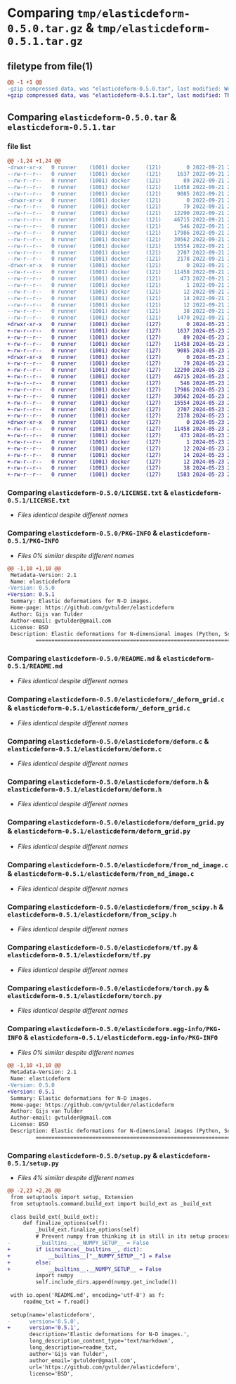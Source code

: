 # Comparing `tmp/elasticdeform-0.5.0.tar.gz` & `tmp/elasticdeform-0.5.1.tar.gz`

## filetype from file(1)

```diff
@@ -1 +1 @@
-gzip compressed data, was "elasticdeform-0.5.0.tar", last modified: Wed Sep 21 23:42:11 2022, max compression
+gzip compressed data, was "elasticdeform-0.5.1.tar", last modified: Thu May 23 20:27:57 2024, max compression
```

## Comparing `elasticdeform-0.5.0.tar` & `elasticdeform-0.5.1.tar`

### file list

```diff
@@ -1,24 +1,24 @@
-drwxr-xr-x   0 runner    (1001) docker     (121)        0 2022-09-21 23:42:11.776274 elasticdeform-0.5.0/
--rw-r--r--   0 runner    (1001) docker     (121)     1637 2022-09-21 23:42:08.000000 elasticdeform-0.5.0/LICENSE.txt
--rw-r--r--   0 runner    (1001) docker     (121)       89 2022-09-21 23:42:08.000000 elasticdeform-0.5.0/MANIFEST.in
--rw-r--r--   0 runner    (1001) docker     (121)    11458 2022-09-21 23:42:11.776274 elasticdeform-0.5.0/PKG-INFO
--rw-r--r--   0 runner    (1001) docker     (121)     9085 2022-09-21 23:42:08.000000 elasticdeform-0.5.0/README.md
-drwxr-xr-x   0 runner    (1001) docker     (121)        0 2022-09-21 23:42:11.776274 elasticdeform-0.5.0/elasticdeform/
--rw-r--r--   0 runner    (1001) docker     (121)       79 2022-09-21 23:42:08.000000 elasticdeform-0.5.0/elasticdeform/__init__.py
--rw-r--r--   0 runner    (1001) docker     (121)    12290 2022-09-21 23:42:08.000000 elasticdeform-0.5.0/elasticdeform/_deform_grid.c
--rw-r--r--   0 runner    (1001) docker     (121)    46715 2022-09-21 23:42:08.000000 elasticdeform-0.5.0/elasticdeform/deform.c
--rw-r--r--   0 runner    (1001) docker     (121)      546 2022-09-21 23:42:08.000000 elasticdeform-0.5.0/elasticdeform/deform.h
--rw-r--r--   0 runner    (1001) docker     (121)    17986 2022-09-21 23:42:08.000000 elasticdeform-0.5.0/elasticdeform/deform_grid.py
--rw-r--r--   0 runner    (1001) docker     (121)    30562 2022-09-21 23:42:08.000000 elasticdeform-0.5.0/elasticdeform/from_nd_image.c
--rw-r--r--   0 runner    (1001) docker     (121)    15554 2022-09-21 23:42:08.000000 elasticdeform-0.5.0/elasticdeform/from_scipy.h
--rw-r--r--   0 runner    (1001) docker     (121)     2707 2022-09-21 23:42:08.000000 elasticdeform-0.5.0/elasticdeform/tf.py
--rw-r--r--   0 runner    (1001) docker     (121)     2178 2022-09-21 23:42:08.000000 elasticdeform-0.5.0/elasticdeform/torch.py
-drwxr-xr-x   0 runner    (1001) docker     (121)        0 2022-09-21 23:42:11.776274 elasticdeform-0.5.0/elasticdeform.egg-info/
--rw-r--r--   0 runner    (1001) docker     (121)    11458 2022-09-21 23:42:11.000000 elasticdeform-0.5.0/elasticdeform.egg-info/PKG-INFO
--rw-r--r--   0 runner    (1001) docker     (121)      473 2022-09-21 23:42:11.000000 elasticdeform-0.5.0/elasticdeform.egg-info/SOURCES.txt
--rw-r--r--   0 runner    (1001) docker     (121)        1 2022-09-21 23:42:11.000000 elasticdeform-0.5.0/elasticdeform.egg-info/dependency_links.txt
--rw-r--r--   0 runner    (1001) docker     (121)       12 2022-09-21 23:42:11.000000 elasticdeform-0.5.0/elasticdeform.egg-info/requires.txt
--rw-r--r--   0 runner    (1001) docker     (121)       14 2022-09-21 23:42:11.000000 elasticdeform-0.5.0/elasticdeform.egg-info/top_level.txt
--rw-r--r--   0 runner    (1001) docker     (121)       12 2022-09-21 23:42:08.000000 elasticdeform-0.5.0/requirements.txt
--rw-r--r--   0 runner    (1001) docker     (121)       38 2022-09-21 23:42:11.776274 elasticdeform-0.5.0/setup.cfg
--rw-r--r--   0 runner    (1001) docker     (121)     1470 2022-09-21 23:42:08.000000 elasticdeform-0.5.0/setup.py
+drwxr-xr-x   0 runner    (1001) docker     (127)        0 2024-05-23 20:27:57.446574 elasticdeform-0.5.1/
+-rw-r--r--   0 runner    (1001) docker     (127)     1637 2024-05-23 20:27:50.000000 elasticdeform-0.5.1/LICENSE.txt
+-rw-r--r--   0 runner    (1001) docker     (127)       89 2024-05-23 20:27:50.000000 elasticdeform-0.5.1/MANIFEST.in
+-rw-r--r--   0 runner    (1001) docker     (127)    11458 2024-05-23 20:27:57.446574 elasticdeform-0.5.1/PKG-INFO
+-rw-r--r--   0 runner    (1001) docker     (127)     9085 2024-05-23 20:27:50.000000 elasticdeform-0.5.1/README.md
+drwxr-xr-x   0 runner    (1001) docker     (127)        0 2024-05-23 20:27:57.446574 elasticdeform-0.5.1/elasticdeform/
+-rw-r--r--   0 runner    (1001) docker     (127)       79 2024-05-23 20:27:50.000000 elasticdeform-0.5.1/elasticdeform/__init__.py
+-rw-r--r--   0 runner    (1001) docker     (127)    12290 2024-05-23 20:27:50.000000 elasticdeform-0.5.1/elasticdeform/_deform_grid.c
+-rw-r--r--   0 runner    (1001) docker     (127)    46715 2024-05-23 20:27:50.000000 elasticdeform-0.5.1/elasticdeform/deform.c
+-rw-r--r--   0 runner    (1001) docker     (127)      546 2024-05-23 20:27:50.000000 elasticdeform-0.5.1/elasticdeform/deform.h
+-rw-r--r--   0 runner    (1001) docker     (127)    17986 2024-05-23 20:27:50.000000 elasticdeform-0.5.1/elasticdeform/deform_grid.py
+-rw-r--r--   0 runner    (1001) docker     (127)    30562 2024-05-23 20:27:50.000000 elasticdeform-0.5.1/elasticdeform/from_nd_image.c
+-rw-r--r--   0 runner    (1001) docker     (127)    15554 2024-05-23 20:27:50.000000 elasticdeform-0.5.1/elasticdeform/from_scipy.h
+-rw-r--r--   0 runner    (1001) docker     (127)     2707 2024-05-23 20:27:50.000000 elasticdeform-0.5.1/elasticdeform/tf.py
+-rw-r--r--   0 runner    (1001) docker     (127)     2178 2024-05-23 20:27:50.000000 elasticdeform-0.5.1/elasticdeform/torch.py
+drwxr-xr-x   0 runner    (1001) docker     (127)        0 2024-05-23 20:27:57.446574 elasticdeform-0.5.1/elasticdeform.egg-info/
+-rw-r--r--   0 runner    (1001) docker     (127)    11458 2024-05-23 20:27:56.000000 elasticdeform-0.5.1/elasticdeform.egg-info/PKG-INFO
+-rw-r--r--   0 runner    (1001) docker     (127)      473 2024-05-23 20:27:57.000000 elasticdeform-0.5.1/elasticdeform.egg-info/SOURCES.txt
+-rw-r--r--   0 runner    (1001) docker     (127)        1 2024-05-23 20:27:56.000000 elasticdeform-0.5.1/elasticdeform.egg-info/dependency_links.txt
+-rw-r--r--   0 runner    (1001) docker     (127)       12 2024-05-23 20:27:56.000000 elasticdeform-0.5.1/elasticdeform.egg-info/requires.txt
+-rw-r--r--   0 runner    (1001) docker     (127)       14 2024-05-23 20:27:56.000000 elasticdeform-0.5.1/elasticdeform.egg-info/top_level.txt
+-rw-r--r--   0 runner    (1001) docker     (127)       12 2024-05-23 20:27:50.000000 elasticdeform-0.5.1/requirements.txt
+-rw-r--r--   0 runner    (1001) docker     (127)       38 2024-05-23 20:27:57.446574 elasticdeform-0.5.1/setup.cfg
+-rw-r--r--   0 runner    (1001) docker     (127)     1583 2024-05-23 20:27:50.000000 elasticdeform-0.5.1/setup.py
```

### Comparing `elasticdeform-0.5.0/LICENSE.txt` & `elasticdeform-0.5.1/LICENSE.txt`

 * *Files identical despite different names*

### Comparing `elasticdeform-0.5.0/PKG-INFO` & `elasticdeform-0.5.1/PKG-INFO`

 * *Files 0% similar despite different names*

```diff
@@ -1,10 +1,10 @@
 Metadata-Version: 2.1
 Name: elasticdeform
-Version: 0.5.0
+Version: 0.5.1
 Summary: Elastic deformations for N-D images.
 Home-page: https://github.com/gvtulder/elasticdeform
 Author: Gijs van Tulder
 Author-email: gvtulder@gmail.com
 License: BSD
 Description: Elastic deformations for N-dimensional images (Python, SciPy, NumPy, TensorFlow, PyTorch)
         =========================================================================================
```

### Comparing `elasticdeform-0.5.0/README.md` & `elasticdeform-0.5.1/README.md`

 * *Files identical despite different names*

### Comparing `elasticdeform-0.5.0/elasticdeform/_deform_grid.c` & `elasticdeform-0.5.1/elasticdeform/_deform_grid.c`

 * *Files identical despite different names*

### Comparing `elasticdeform-0.5.0/elasticdeform/deform.c` & `elasticdeform-0.5.1/elasticdeform/deform.c`

 * *Files identical despite different names*

### Comparing `elasticdeform-0.5.0/elasticdeform/deform.h` & `elasticdeform-0.5.1/elasticdeform/deform.h`

 * *Files identical despite different names*

### Comparing `elasticdeform-0.5.0/elasticdeform/deform_grid.py` & `elasticdeform-0.5.1/elasticdeform/deform_grid.py`

 * *Files identical despite different names*

### Comparing `elasticdeform-0.5.0/elasticdeform/from_nd_image.c` & `elasticdeform-0.5.1/elasticdeform/from_nd_image.c`

 * *Files identical despite different names*

### Comparing `elasticdeform-0.5.0/elasticdeform/from_scipy.h` & `elasticdeform-0.5.1/elasticdeform/from_scipy.h`

 * *Files identical despite different names*

### Comparing `elasticdeform-0.5.0/elasticdeform/tf.py` & `elasticdeform-0.5.1/elasticdeform/tf.py`

 * *Files identical despite different names*

### Comparing `elasticdeform-0.5.0/elasticdeform/torch.py` & `elasticdeform-0.5.1/elasticdeform/torch.py`

 * *Files identical despite different names*

### Comparing `elasticdeform-0.5.0/elasticdeform.egg-info/PKG-INFO` & `elasticdeform-0.5.1/elasticdeform.egg-info/PKG-INFO`

 * *Files 0% similar despite different names*

```diff
@@ -1,10 +1,10 @@
 Metadata-Version: 2.1
 Name: elasticdeform
-Version: 0.5.0
+Version: 0.5.1
 Summary: Elastic deformations for N-D images.
 Home-page: https://github.com/gvtulder/elasticdeform
 Author: Gijs van Tulder
 Author-email: gvtulder@gmail.com
 License: BSD
 Description: Elastic deformations for N-dimensional images (Python, SciPy, NumPy, TensorFlow, PyTorch)
         =========================================================================================
```

### Comparing `elasticdeform-0.5.0/setup.py` & `elasticdeform-0.5.1/setup.py`

 * *Files 4% similar despite different names*

```diff
@@ -2,23 +2,26 @@
 from setuptools import setup, Extension
 from setuptools.command.build_ext import build_ext as _build_ext
 
 class build_ext(_build_ext):
     def finalize_options(self):
         _build_ext.finalize_options(self)
         # Prevent numpy from thinking it is still in its setup process:
-        __builtins__.__NUMPY_SETUP__ = False
+        if isinstance(__builtins__, dict):
+            __builtins__["__NUMPY_SETUP__"] = False
+        else:
+            __builtins__.__NUMPY_SETUP__ = False
         import numpy
         self.include_dirs.append(numpy.get_include())
 
 with io.open('README.md', encoding='utf-8') as f:
     readme_txt = f.read()
 
 setup(name='elasticdeform',
-      version='0.5.0',
+      version='0.5.1',
       description='Elastic deformations for N-D images.',
       long_description_content_type='text/markdown',
       long_description=readme_txt,
       author='Gijs van Tulder',
       author_email='gvtulder@gmail.com',
       url='https://github.com/gvtulder/elasticdeform',
       license='BSD',
```

